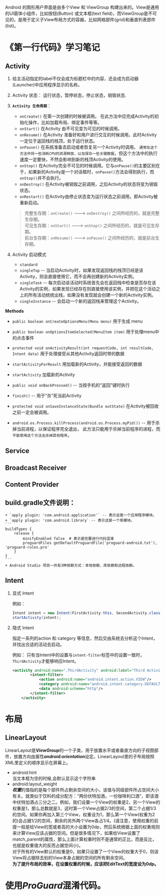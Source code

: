 Android 的图形用户界面是由多个View 和 ViewGroup 构建出来的。View是通用的UI窗体小组件，比如按钮(Button) 或文本框(text field)，而ViewGroup是不可见的，是用于定义子View布局方式的容器，比如网格部件(grid)和垂直列表部件(list)。 


# 《第一行代码》学习笔记   
## Activity
1. 给主活动指定的label不仅会成为标题栏中的内容，还会成为启动器(Launcher)中应用程序显示的名称。
2. Activity 状态： 运行状态，暂停状态，停止状态，销毁状态.
3. **`Activity 生命周期`**：   

    - `onCreate()` 在第一次创建的时候被调用。 在此方法中应完成Activity的初始化操作，比如加载布局、绑定事件等等。
    - `onStart()` 在Activity 由不可见变为可见的时候调用。
    - `onResume()` 在Activity 准备好和用户进行交互的时候调用。此时Activity一定位于返回栈的栈顶，处于运行状态。
    - `onPause()` 在系统准备去启动或者恢复另一个Activity时调用。 `通常在这个方法中将一些消耗CPU的资源释放，以及保存一些关键数据`，但这个方法中的执行速度一定要快，不然会影响到新的栈顶Activity的使用。
    - `onStop()` 在Activity完全不可见的时候调用。它与`onPause()`的主要区别在于，如果新的Activity是一个对话框时，`onPause()`方法会得到执行，而`onStop()`并不会执行。
    - `onDestroy()` 在Activity被销毁之前调用，之后Activity的状态将变为销毁状态。
    - `onRestart()` 在Activity由停止状态变为运行状态之前调用，即Activity被重新启动。

    > 完整生存期：`onCreate()` ---> `onDestroy()` 之间所经历的，就是完整生存期。     
    > 可见生存期：`onStart()` ---> `onStop()` 之间所经历的，就是可见生存期。     
    > 前台生存期：`onResume()` ---> `onPause()` 之间所经历的，就是前台生存期。   

4. Activity 启动模式
    - `standard`
    - `singleTop` -- 当启动Activity时，如果发现返回栈的栈顶已经是该Activity，则会直接使用它，而不会再创建新的Activity实例。
    - `singleTask` -- 每次启动该活动时系统首先会在返回栈中检查是否存在该Activity的实例，如果发现已经存在则直接使用该实例，并把在这个活动之上的所有活动统统出栈，如果没有发现就会创建一个新的Activity实例。
    - `singleInstance` -- 会启动一个新的返回栈来管理这个Activity。
    
 
**Methods**

- `public boolean onCreateOptionsMenu(Menu menu)`   用于生成 menu

- `public boolean onOptionsItemSelected(MenuItem item)` 用于处理menu中的点击事件

- `protected void onActivityResult(int requestCode, int resultCode, Intent data)` 用于处理接受从其他Activity返回时带的数据

- `startActivityForResult` 用加载新的Activity，并能接受返回的数据

- `startActivity` 加载新的Activity

- `public void onBackPressed()` -- 当按手机的“返回”键时执行

- `finish()` -- 用于“杀”死当前Activity

- `protected void onSaveInstanceState(Bundle outState)` 在Activity被回收之前一定会被调用。

- `android.os.Process.killProcess(android.os.Process.myPid())` -- 用于杀掉当前进程，以保证程序完全退出， 此方法只能用于杀掉当前程序的进程，而`不能使用这个方法去杀掉其他程序`。

## Service
## Broadcast Receiver
## Content Provider


## build.gradle文件说明：    

    + `apply plugin: 'com.android.application'` -- 表示这是一个应用程序模块。
    + `apply plugin: 'com.android.library` -- 表示这是一个库模块。
    ```
    buildTypes {
        release {
            minifyEnabled false  # 表示是否要进行代码混淆
            proguardFiles getDefaultProguardFile('proguard-android.txt'), 'proguard-rules.pro'
        }
    }
    ```
    + Android Studio 项目一共有3种依赖方式：本地依赖、库依赖和远程依赖。

## Intent 
1. 显式 Intent

    例如：
    ```java
    Intent intent = new Intent(FirstActivity.this, SecondActivity.class);
    startActivity(intent);
    ```

2. 隐式 Intent

    指定一系列的action 和 category 等信息，然后交由系统去分析这个Intent， 并找出合适的活动去启动。

    例如：  只有当Intent中的设置与`intent-filter`标签中的设置一致时，`ThirdActivity`才能够响应Intent。
    ```xml
    <activity android:name=".ThirdActivity" android:label="Third Activity">
            <intent-filter>
                <action android:name="android.intent.action.VIEW"/>
                <category android:name="android.intent.category.DEFAULT"/>
                <data android:scheme="http"/>
            </intent-filter>
        </activity>
    ```




# 布局
## LinearLayout  
LinearLayout是***ViewGroup***的一个子类，用于放置水平或者垂直方向的子视图部件，放置方向由属性***android:orientation***设定。LinearLayout里的子布局按照XML里定义的顺序显示在屏幕上。     

- android:hint  
当文本框为空的时候,会默认显示这个字符串    
- android:layout_weight     
***权重***的值指的是每个部件所占剩余空间的大小，该值与同级部件所占空间大小有关。就类似于饮料的成分配方：“两份伏特加酒，一份咖啡利口酒”，即该酒中伏特加酒占三分之二。例如，我们设置一个View的权重是2，另一个View的权重是1，那么总数就是3，这时第一个View占据2/3的空间，第二个占据1/3的空间。如果你再加入第三个View，权重设为1，那么第一个View(权重为2的)会占据1/2的空间，剩余的另外两个View各占1/4。(请注意，使用权重的前提一般是给View的宽或者高的大小设置为0dp，然后系统根据上面的权重规则来计算View应该占据的空间。但是很多情况下，如果给View设置了match_parent的属性，那么上面计算权重时则不是通常的正比，而是反比，也就是权重值大的反而占据空间小)。      
对于所有的View默认的权重是0，如果只设置了一个View的权重大于0，则该View将占据除去别的View本身占据的空间的所有剩余空间。    
**为了提升布局的效率，在设置权重的时候，应该把EditText的宽度设为0dp。**     


# 使用***ProGuard***混淆代码。
# 

